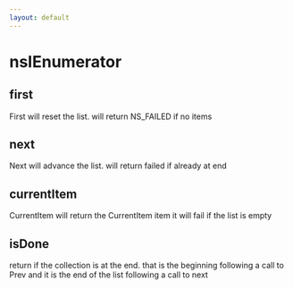 ```yaml
---
layout: default
---
```


# nsIEnumerator #

## first ##
 First will reset the list. will return NS_FAILED if no items


## next ##
 Next will advance the list. will return failed if already at end


## currentItem ##
 CurrentItem will return the CurrentItem item it will fail if the 
 list is empty


## isDone ##
 return if the collection is at the end.  that is the beginning following 
 a call to Prev and it is the end of the list following a call to next

